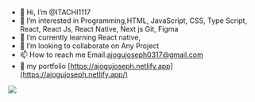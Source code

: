 - 👋 Hi, I’m @ITACHI1117
- 👀 I’m interested in Programming,HTML, JavaScript, CSS, Type Script, React, React Js, React Native, Next js Git, Figma
- 🌱 I’m currently learning React native,
- 💞️ I’m looking to collaborate on Any Project
- 📫 How to reach me Email:ajogujoseph0317@gmail.com
- 💼 my portfolio [https://ajogujoseph.netlify.app](https://ajogujoseph.netlify.app/)

[![](https://visitcount.itsvg.in/api?id=AJ&label=Profile%20Views&color=12&icon=2&pretty=true)](https://visitcount.itsvg.in)


<!---
ITACHI1117/ITACHI1117 is a ✨ special ✨ repository because its `README.md` (this file) appears on your GitHub profile.
You can click the Preview link to take a look at your changes.
--->
